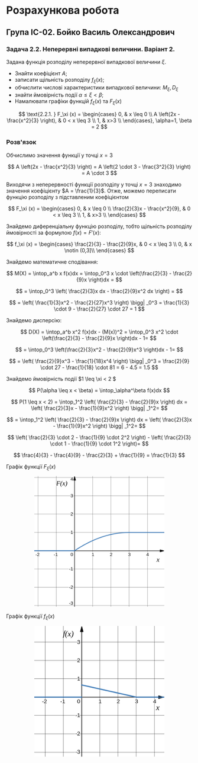 # Розрахункова робота

## Група ІС-02. Бойко Василь Олександрович

### Задача 2.2. Неперервні випадкові величини. Варіант 2.

Задана функція розподілу неперервної випадкової величини $\xi$. 
* Знайти коефіцієнт $A$; 
* записати щільність розподілу $f_\xi (x)$; 
* обчислити числові характеристики випадкової величини: $M_\xi, D_\xi$
* знайти ймовірність події $\alpha \leq \xi < \beta$;
* Намалювати графіки функцій $f_\xi(x)$ та $F_\xi(x)$


$$ \text{2.2.1. } F_\xi (x) = \begin{cases}
   0, & x \leq 0 \\
   A \left(2x - \frac{x^2}{3} \right), & 0 < x \leq 3 \\
   1, & x>3 \\
\end{cases}, \alpha=1, \beta = 2
$$

### Розв'язок

Обчислимо значення функції у точці $x=3$

$$ A \left(2x - \frac{x^2}{3} \right) = A \left(2 \cdot 3 - \frac{3^2}{3} \right) = A \cdot 3
$$

Виходячи з неперервності функції розподілу у точці $x=3$ знаходимо значення коефіцієнту $A = \frac{1}{3}$. Отже, можемо переписати функцію розподілу з підставленим коефіцієнтом

$$ F_\xi (x) = \begin{cases}
   0, & x \leq 0 \\
   \frac{2}{3}x - \frac{x^2}{9}, & 0 < x \leq 3 \\
   1, & x>3 \\
\end{cases}
$$

Знайдемо диференціальну функцію розподілу, тобто щільність розподілу ймовірності за формулою $f ( x ) = F' ( x )$:

$$ f_\xi (x) = \begin{cases}
   \frac{2}{3} - \frac{2}{9}x, & 0 < x \leq 3 \\
   0, & x \notin (0,3]\\
\end{cases}
$$

Знайдемо математичне сподівання:

$$ M(X) = \intop_a^b x f(x)dx = 
\intop_0^3 x \cdot \left(\frac{2}{3} - \frac{2}{9}x \right)dx =
$$

$$ = \intop_0^3 \left( \frac{2}{3}x dx - \frac{2}{9}x^2 dx \right)  =
$$

$$ = \left( \frac{1}{3}x^2 - \frac{2}{27}x^3 \right) \bigg| _0^3  = \frac{1}{3} \cdot 9 - \frac{2}{27} \cdot 27 = 1
$$

Знайдемо дисперсію:

$$ D(X) = \intop_a^b x^2 f(x)dx - (M(x))^2 = 
\intop_0^3 x^2 \cdot \left(\frac{2}{3} - \frac{2}{9}x \right)dx - 1=
$$

$$ = \intop_0^3 \left(\frac{2}{3}x^2 - \frac{2}{9}x^3 \right)dx - 1=
$$

$$ = \left( \frac{2}{9}x^3 - \frac{1}{18}x^4 \right) \bigg| _0^3  = \frac{2}{9} \cdot 27 - \frac{1}{18} \cdot 81 = 6 - 4.5 = 1.5
$$

Знайдемо ймовірність події $1 \leq \xi < 2 $

$$ P(\alpha \leq x < \beta) = \intop_\alpha^\beta f(x)dx
$$

$$ P(1 \leq x < 2) = 
\intop_1^2 \left( \frac{2}{3} - \frac{2}{9}x \right) dx =
\left( \frac{2}{3}x - \frac{1}{9}x^2 \right) \bigg| _1^2=
$$

$$ = \intop_1^2 \left( \frac{2}{3} - \frac{2}{9}x \right) dx =
\left( \frac{2}{3}x - \frac{1}{9}x^2 \right) \bigg| _1^2=
$$

$$ 
\left( \frac{2}{3} \cdot 2 - \frac{1}{9} \cdot 2^2 \right) - 
\left( \frac{2}{3} \cdot 1 - \frac{1}{9} \cdot 1^2 \right)=
$$

$$  \frac{4}{3}  - \frac{4}{9} - \frac{2}{3} + \frac{1}{9} = \frac{1}{3}
$$

Графік функції $F_\xi(x)$

<p align="center" width="100%">
    <img width="70%" src="./Fx.png"> 
</p>

Графік функції $f_\xi(x)$


<p align="center" width="100%">
    <img width="70%" src="./fx.png"> 
</p>
